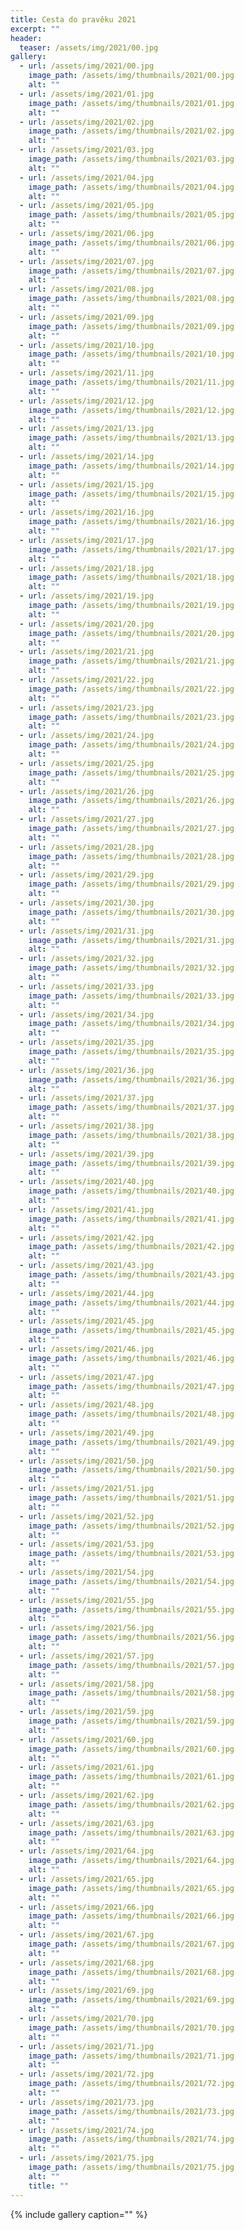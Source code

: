 ```yaml
---
title: Cesta do pravěku 2021
excerpt: ""
header:
  teaser: /assets/img/2021/00.jpg
gallery:
  - url: /assets/img/2021/00.jpg
    image_path: /assets/img/thumbnails/2021/00.jpg
    alt: ""
  - url: /assets/img/2021/01.jpg
    image_path: /assets/img/thumbnails/2021/01.jpg
    alt: ""
  - url: /assets/img/2021/02.jpg
    image_path: /assets/img/thumbnails/2021/02.jpg
    alt: ""
  - url: /assets/img/2021/03.jpg
    image_path: /assets/img/thumbnails/2021/03.jpg
    alt: ""
  - url: /assets/img/2021/04.jpg
    image_path: /assets/img/thumbnails/2021/04.jpg
    alt: ""
  - url: /assets/img/2021/05.jpg
    image_path: /assets/img/thumbnails/2021/05.jpg
    alt: ""
  - url: /assets/img/2021/06.jpg
    image_path: /assets/img/thumbnails/2021/06.jpg
    alt: ""
  - url: /assets/img/2021/07.jpg
    image_path: /assets/img/thumbnails/2021/07.jpg
    alt: ""
  - url: /assets/img/2021/08.jpg
    image_path: /assets/img/thumbnails/2021/08.jpg
    alt: ""
  - url: /assets/img/2021/09.jpg
    image_path: /assets/img/thumbnails/2021/09.jpg
    alt: ""
  - url: /assets/img/2021/10.jpg
    image_path: /assets/img/thumbnails/2021/10.jpg
    alt: ""
  - url: /assets/img/2021/11.jpg
    image_path: /assets/img/thumbnails/2021/11.jpg
    alt: ""
  - url: /assets/img/2021/12.jpg
    image_path: /assets/img/thumbnails/2021/12.jpg
    alt: ""
  - url: /assets/img/2021/13.jpg
    image_path: /assets/img/thumbnails/2021/13.jpg
    alt: ""
  - url: /assets/img/2021/14.jpg
    image_path: /assets/img/thumbnails/2021/14.jpg
    alt: ""
  - url: /assets/img/2021/15.jpg
    image_path: /assets/img/thumbnails/2021/15.jpg
    alt: ""
  - url: /assets/img/2021/16.jpg
    image_path: /assets/img/thumbnails/2021/16.jpg
    alt: ""
  - url: /assets/img/2021/17.jpg
    image_path: /assets/img/thumbnails/2021/17.jpg
    alt: ""
  - url: /assets/img/2021/18.jpg
    image_path: /assets/img/thumbnails/2021/18.jpg
    alt: ""
  - url: /assets/img/2021/19.jpg
    image_path: /assets/img/thumbnails/2021/19.jpg
    alt: ""
  - url: /assets/img/2021/20.jpg
    image_path: /assets/img/thumbnails/2021/20.jpg
    alt: ""
  - url: /assets/img/2021/21.jpg
    image_path: /assets/img/thumbnails/2021/21.jpg
    alt: ""
  - url: /assets/img/2021/22.jpg
    image_path: /assets/img/thumbnails/2021/22.jpg
    alt: ""
  - url: /assets/img/2021/23.jpg
    image_path: /assets/img/thumbnails/2021/23.jpg
    alt: ""
  - url: /assets/img/2021/24.jpg
    image_path: /assets/img/thumbnails/2021/24.jpg
    alt: ""
  - url: /assets/img/2021/25.jpg
    image_path: /assets/img/thumbnails/2021/25.jpg
    alt: ""
  - url: /assets/img/2021/26.jpg
    image_path: /assets/img/thumbnails/2021/26.jpg
    alt: ""
  - url: /assets/img/2021/27.jpg
    image_path: /assets/img/thumbnails/2021/27.jpg
    alt: ""
  - url: /assets/img/2021/28.jpg
    image_path: /assets/img/thumbnails/2021/28.jpg
    alt: ""
  - url: /assets/img/2021/29.jpg
    image_path: /assets/img/thumbnails/2021/29.jpg
    alt: ""
  - url: /assets/img/2021/30.jpg
    image_path: /assets/img/thumbnails/2021/30.jpg
    alt: ""
  - url: /assets/img/2021/31.jpg
    image_path: /assets/img/thumbnails/2021/31.jpg
    alt: ""
  - url: /assets/img/2021/32.jpg
    image_path: /assets/img/thumbnails/2021/32.jpg
    alt: ""
  - url: /assets/img/2021/33.jpg
    image_path: /assets/img/thumbnails/2021/33.jpg
    alt: ""
  - url: /assets/img/2021/34.jpg
    image_path: /assets/img/thumbnails/2021/34.jpg
    alt: ""
  - url: /assets/img/2021/35.jpg
    image_path: /assets/img/thumbnails/2021/35.jpg
    alt: ""
  - url: /assets/img/2021/36.jpg
    image_path: /assets/img/thumbnails/2021/36.jpg
    alt: ""
  - url: /assets/img/2021/37.jpg
    image_path: /assets/img/thumbnails/2021/37.jpg
    alt: ""
  - url: /assets/img/2021/38.jpg
    image_path: /assets/img/thumbnails/2021/38.jpg
    alt: ""
  - url: /assets/img/2021/39.jpg
    image_path: /assets/img/thumbnails/2021/39.jpg
    alt: ""
  - url: /assets/img/2021/40.jpg
    image_path: /assets/img/thumbnails/2021/40.jpg
    alt: ""
  - url: /assets/img/2021/41.jpg
    image_path: /assets/img/thumbnails/2021/41.jpg
    alt: ""
  - url: /assets/img/2021/42.jpg
    image_path: /assets/img/thumbnails/2021/42.jpg
    alt: ""
  - url: /assets/img/2021/43.jpg
    image_path: /assets/img/thumbnails/2021/43.jpg
    alt: ""
  - url: /assets/img/2021/44.jpg
    image_path: /assets/img/thumbnails/2021/44.jpg
    alt: ""
  - url: /assets/img/2021/45.jpg
    image_path: /assets/img/thumbnails/2021/45.jpg
    alt: ""
  - url: /assets/img/2021/46.jpg
    image_path: /assets/img/thumbnails/2021/46.jpg
    alt: ""
  - url: /assets/img/2021/47.jpg
    image_path: /assets/img/thumbnails/2021/47.jpg
    alt: ""
  - url: /assets/img/2021/48.jpg
    image_path: /assets/img/thumbnails/2021/48.jpg
    alt: ""
  - url: /assets/img/2021/49.jpg
    image_path: /assets/img/thumbnails/2021/49.jpg
    alt: ""
  - url: /assets/img/2021/50.jpg
    image_path: /assets/img/thumbnails/2021/50.jpg
    alt: ""
  - url: /assets/img/2021/51.jpg
    image_path: /assets/img/thumbnails/2021/51.jpg
    alt: ""
  - url: /assets/img/2021/52.jpg
    image_path: /assets/img/thumbnails/2021/52.jpg
    alt: ""
  - url: /assets/img/2021/53.jpg
    image_path: /assets/img/thumbnails/2021/53.jpg
    alt: ""
  - url: /assets/img/2021/54.jpg
    image_path: /assets/img/thumbnails/2021/54.jpg
    alt: ""
  - url: /assets/img/2021/55.jpg
    image_path: /assets/img/thumbnails/2021/55.jpg
    alt: ""
  - url: /assets/img/2021/56.jpg
    image_path: /assets/img/thumbnails/2021/56.jpg
    alt: ""
  - url: /assets/img/2021/57.jpg
    image_path: /assets/img/thumbnails/2021/57.jpg
    alt: ""
  - url: /assets/img/2021/58.jpg
    image_path: /assets/img/thumbnails/2021/58.jpg
    alt: ""
  - url: /assets/img/2021/59.jpg
    image_path: /assets/img/thumbnails/2021/59.jpg
    alt: ""
  - url: /assets/img/2021/60.jpg
    image_path: /assets/img/thumbnails/2021/60.jpg
    alt: ""
  - url: /assets/img/2021/61.jpg
    image_path: /assets/img/thumbnails/2021/61.jpg
    alt: ""
  - url: /assets/img/2021/62.jpg
    image_path: /assets/img/thumbnails/2021/62.jpg
    alt: ""
  - url: /assets/img/2021/63.jpg
    image_path: /assets/img/thumbnails/2021/63.jpg
    alt: ""
  - url: /assets/img/2021/64.jpg
    image_path: /assets/img/thumbnails/2021/64.jpg
    alt: ""
  - url: /assets/img/2021/65.jpg
    image_path: /assets/img/thumbnails/2021/65.jpg
    alt: ""
  - url: /assets/img/2021/66.jpg
    image_path: /assets/img/thumbnails/2021/66.jpg
    alt: ""
  - url: /assets/img/2021/67.jpg
    image_path: /assets/img/thumbnails/2021/67.jpg
    alt: ""
  - url: /assets/img/2021/68.jpg
    image_path: /assets/img/thumbnails/2021/68.jpg
    alt: ""
  - url: /assets/img/2021/69.jpg
    image_path: /assets/img/thumbnails/2021/69.jpg
    alt: ""
  - url: /assets/img/2021/70.jpg
    image_path: /assets/img/thumbnails/2021/70.jpg
    alt: ""
  - url: /assets/img/2021/71.jpg
    image_path: /assets/img/thumbnails/2021/71.jpg
    alt: ""
  - url: /assets/img/2021/72.jpg
    image_path: /assets/img/thumbnails/2021/72.jpg
    alt: ""
  - url: /assets/img/2021/73.jpg
    image_path: /assets/img/thumbnails/2021/73.jpg
    alt: ""
  - url: /assets/img/2021/74.jpg
    image_path: /assets/img/thumbnails/2021/74.jpg
    alt: ""
  - url: /assets/img/2021/75.jpg
    image_path: /assets/img/thumbnails/2021/75.jpg
    alt: ""
    title: ""
---
```

{% include gallery caption="" %}
